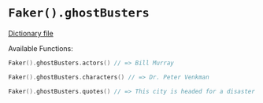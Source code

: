 # `Faker().ghostBusters`

[Dictionary file](../src/main/resources/locales/en/ghostbusters.yml)

Available Functions:  
```kotlin
Faker().ghostBusters.actors() // => Bill Murray

Faker().ghostBusters.characters() // => Dr. Peter Venkman

Faker().ghostBusters.quotes() // => This city is headed for a disaster of biblical proportions.
```
